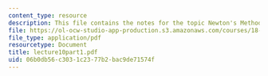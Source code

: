 ```yaml
---
content_type: resource
description: This file contains the notes for the topic Newton's Method.
file: https://ol-ocw-studio-app-production.s3.amazonaws.com/courses/18-091-mathematical-exposition-spring-2005/06b0db56c3031c2377b2bac9de71574f_lecture10part1.pdf
file_type: application/pdf
resourcetype: Document
title: lecture10part1.pdf
uid: 06b0db56-c303-1c23-77b2-bac9de71574f
---
```


